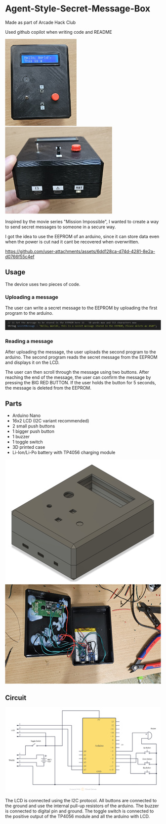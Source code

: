 # Agent-Style-Secret-Message-Box

Made as part of Arcade Hack Club

Used github copilot when writing code and README 

<img src="images/Finished1.jpg" alt="Finished project image" height="280">
<img src="images/Finished2.jpg" alt="Finished project image" height="280">


Inspired by the movie series "Mission Impossible", I wanted to create a way to send secret messages to someone in a secure way.

I got the idea to use the EEPROM of an arduino, since it can store data even when the power is cut nad it cant be recovered when overwritten.



https://github.com/user-attachments/assets/6dd128ca-d74d-4281-8e2a-d0766f55c4ef



## Usage
The device uses two pieces of code.

### Uploading a message
The user can write a secret message to the EEPROM by uploading the first program to the arduino.

![Message](images/Message.png)


### Reading a message
After uploading the message, the user uploads the second program to the arduino.
The second program reads the secret message from the EEPROM and displays it on the LCD.

The user can then scroll through the message using two buttons.
After reaching the end of the message, the user can confirm the message by pressing the BIG RED BUTTON.
If the user holds the button for 5 seconds, the message is deleted from the EEPROM.


## Parts
- Arduino Nano
- 16x2 LCD (I2C variant recommended)
- 2 small push buttons
- 1 bigger push button
- 1 buzzer
- 1 toggle switch
- 3D printed case
- Li-Ion/Li-Po battery with TP4056 charging module

<img src="images/Enclosure.png" alt="CAD" height="400">

<img src="images/Inside.jpg" alt="Inside view" height="320">



## Circuit

<img src="images/Schematic.png" alt="Schematic" width="800">

The LCD is connected using the I2C protocol.
All buttons are connected to the ground and use the internal pull-up resistors of the arduino.
The buzzer is connected to digital pin and ground.
The toggle switch is connected to the positive output of the TP4056 module and all the arduino with LCD.
